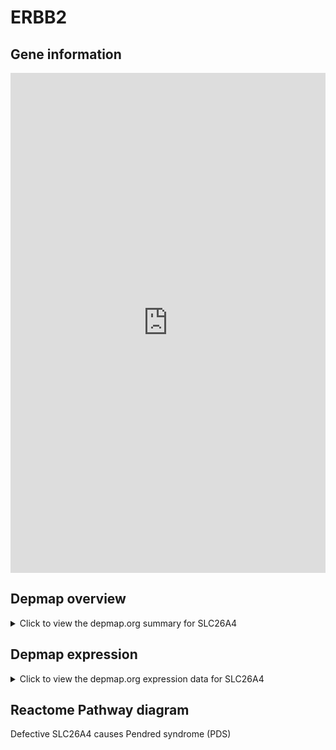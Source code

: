 <h1>ERBB2</h1>

<h2>Gene information</h2>
<iframe src="https://depmap.org/portal/gene/SLC26A4?tab=about" style="border:none;width:100%;height:800px"></iframe>

<h2>Depmap overview</h2>
<details>
  <summary>Click to view the depmap.org summary for SLC26A4</summary>
  <iframe src="https://depmap.org/portal/gene/SLC26A4?tab=overview" style="border:none;width:100%;height:800px"></iframe>
</details>

<h2>Depmap expression</h2>
<details>
  <summary>Click to view the depmap.org expression data for SLC26A4</summary>
  <iframe src="https://depmap.org/portal/gene/SLC26A4?tab=characterization" style="border:none;width:100%;height:800px"></iframe>
</details>



<h2>Reactome Pathway diagram</h2>
Defective SLC26A4 causes Pendred syndrome (PDS)
<div id="diagramHolder"></div>

<script>
    //Creating the Reactome Diagram widget
    //Take into account a proxy needs to be set up in your server side pointing to www.reactome.org
    function onReactomeDiagramReady(){  //This function is automatically called when the widget code is ready to be used
        var diagram = Reactome.Diagram.create({
            "placeHolder" : "diagramHolder",
            "width" : 900,
            "height" : 500
        });

        //Initialising it to the "Hemostasis" pathway
        diagram.loadDiagram("R-HSA-5619046");

        //Adding different listeners

        diagram.onDiagramLoaded(function (loaded) {
            console.info("Loaded ", loaded);
            diagram.flagItems("BAD");
	    diagram.flagItems("Q92934");
            if (loaded == "R-HSA-5619046") diagram.selectItem("R-HSA-5619046");
        });

     }
</script>



